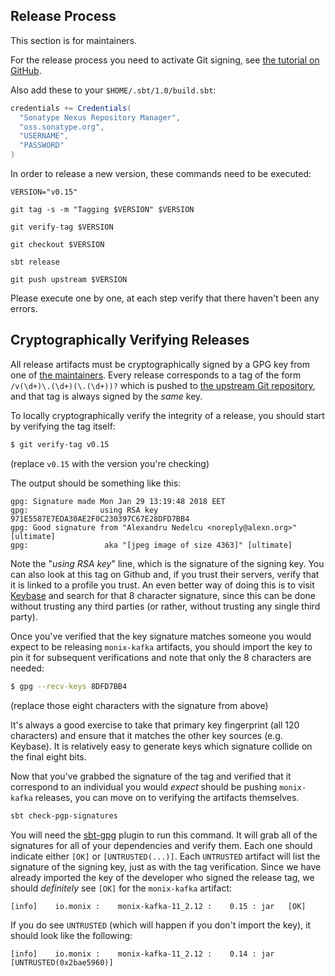 ## Release Process

This section is for maintainers.

For the release process you need to activate Git signing, see 
[the tutorial on GitHub](https://help.github.com/articles/signing-commits-using-gpg/).

Also add these to your `$HOME/.sbt/1.0/build.sbt`:

```scala
credentials += Credentials(
  "Sonatype Nexus Repository Manager",
  "oss.sonatype.org",
  "USERNAME",
  "PASSWORD"
)
```

In order to release a new version, these commands need to be executed:

```
VERSION="v0.15"

git tag -s -m "Tagging $VERSION" $VERSION

git verify-tag $VERSION

git checkout $VERSION

sbt release

git push upstream $VERSION
```

Please execute one by one, at each step verify that there haven't been any errors.

## Cryptographically Verifying Releases

All release artifacts must be cryptographically signed by a GPG key from one of [the maintainers](https://github.com/monix/monix-kafka/graphs/contributors).  Every release corresponds to a tag of the form `/v(\d+)\.(\d+)(\.(\d+))?` which is pushed to [the upstream Git repository](https://github.com/monix/monix-kafka), and that tag is always signed by the *same* key.

To locally cryptographically verify the integrity of a release, you should start by verifying the tag itself:

```bash
$ git verify-tag v0.15
```

(replace `v0.15` with the version you're checking)

The output should be something like this:

```
gpg: Signature made Mon Jan 29 13:19:48 2018 EET
gpg:                using RSA key 971E5587E7EDA30AE2F0C230397C67E28DFD7BB4
gpg: Good signature from "Alexandru Nedelcu <noreply@alexn.org>" [ultimate]
gpg:                 aka "[jpeg image of size 4363]" [ultimate]
```

Note the "*using RSA key*" line, which is the signature of the signing key.  You can also look at this tag on Github and, if you trust their servers, verify that it is linked to a profile you trust.  An even better way of doing this is to visit [Keybase](https://keybase.io) and search for that 8 character signature, since this can be done without trusting any third parties (or rather, without trusting any single third party).

Once you've verified that the key signature matches someone you would expect to be releasing `monix-kafka` artifacts, you should import the key to pin it for subsequent verifications and note that only the 8 characters are needed:

```bash
$ gpg --recv-keys 8DFD7BB4
```

(replace those eight characters with the signature from above)

It's always a good exercise to take that primary key fingerprint (all 120 characters) and ensure that it matches the other key sources (e.g. Keybase).  It is relatively easy to generate keys which signature collide on the final eight bits.

Now that you've grabbed the signature of the tag and verified that it correspond to an individual you would *expect* should be pushing `monix-kafka` releases, you can move on to verifying the artifacts themselves.

```bash
sbt check-pgp-signatures
```

You will need the [sbt-gpg](http://www.scala-sbt.org/sbt-pgp/index.html) plugin to run this command.  It will grab all of the signatures for all of your dependencies and verify them.  Each one should indicate either `[OK]` or `[UNTRUSTED(...)]`.  Each `UNTRUSTED` artifact will list the signature of the signing key, just as with the tag verification.  Since we have already imported the key of the developer who signed the release tag, we should *definitely* see `[OK]` for the `monix-kafka` artifact:

```
[info]    io.monix :    monix-kafka-11_2.12 :    0.15 : jar   [OK]
```

If you do see `UNTRUSTED` (which will happen if you don't import the key), it should look like the following:

```
[info]    io.monix :    monix-kafka-11_2.12 :    0.14 : jar   [UNTRUSTED(0x2bae5960)]
```

